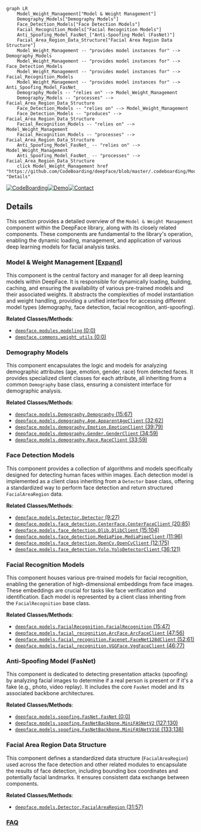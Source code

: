 ```mermaid
graph LR
    Model_Weight_Management["Model & Weight Management"]
    Demography_Models["Demography Models"]
    Face_Detection_Models["Face Detection Models"]
    Facial_Recognition_Models["Facial Recognition Models"]
    Anti_Spoofing_Model_FasNet_["Anti-Spoofing Model (FasNet)"]
    Facial_Area_Region_Data_Structure["Facial Area Region Data Structure"]
    Model_Weight_Management -- "provides model instances for" --> Demography_Models
    Model_Weight_Management -- "provides model instances for" --> Face_Detection_Models
    Model_Weight_Management -- "provides model instances for" --> Facial_Recognition_Models
    Model_Weight_Management -- "provides model instances for" --> Anti_Spoofing_Model_FasNet_
    Demography_Models -- "relies on" --> Model_Weight_Management
    Demography_Models -- "processes" --> Facial_Area_Region_Data_Structure
    Face_Detection_Models -- "relies on" --> Model_Weight_Management
    Face_Detection_Models -- "produces" --> Facial_Area_Region_Data_Structure
    Facial_Recognition_Models -- "relies on" --> Model_Weight_Management
    Facial_Recognition_Models -- "processes" --> Facial_Area_Region_Data_Structure
    Anti_Spoofing_Model_FasNet_ -- "relies on" --> Model_Weight_Management
    Anti_Spoofing_Model_FasNet_ -- "processes" --> Facial_Area_Region_Data_Structure
    click Model_Weight_Management href "https://github.com/CodeBoarding/deepface/blob/master/.codeboarding/Model_Weight_Management.md" "Details"
```

[![CodeBoarding](https://img.shields.io/badge/Generated%20by-CodeBoarding-9cf?style=flat-square)](https://github.com/CodeBoarding/GeneratedOnBoardings)[![Demo](https://img.shields.io/badge/Try%20our-Demo-blue?style=flat-square)](https://www.codeboarding.org/demo)[![Contact](https://img.shields.io/badge/Contact%20us%20-%20contact@codeboarding.org-lightgrey?style=flat-square)](mailto:contact@codeboarding.org)

## Details

This section provides a detailed overview of the `Model & Weight Management` component within the DeepFace library, along with its closely related components. These components are fundamental to the library's operation, enabling the dynamic loading, management, and application of various deep learning models for facial analysis tasks.

### Model & Weight Management [[Expand]](./Model_Weight_Management.md)
This component is the central factory and manager for all deep learning models within DeepFace. It is responsible for dynamically loading, building, caching, and ensuring the availability of various pre-trained models and their associated weights. It abstracts the complexities of model instantiation and weight handling, providing a unified interface for accessing different model types (demography, face detection, facial recognition, anti-spoofing).


**Related Classes/Methods**:

- <a href="https://github.com/CodeBoarding/deepface/blob/master/.codeboarding/deepface/modules/modeling.py#L0-L0" target="_blank" rel="noopener noreferrer">`deepface.modules.modeling` (0:0)</a>
- <a href="https://github.com/CodeBoarding/deepface/blob/master/.codeboarding/deepface/commons/weight_utils.py#L0-L0" target="_blank" rel="noopener noreferrer">`deepface.commons.weight_utils` (0:0)</a>


### Demography Models
This component encapsulates the logic and models for analyzing demographic attributes (age, emotion, gender, race) from detected faces. It provides specialized client classes for each attribute, all inheriting from a common `Demography` base class, ensuring a consistent interface for demographic analysis.


**Related Classes/Methods**:

- <a href="https://github.com/CodeBoarding/deepface/blob/master/.codeboarding/deepface/models/Demography.py#L15-L67" target="_blank" rel="noopener noreferrer">`deepface.models.Demography.Demography` (15:67)</a>
- <a href="https://github.com/CodeBoarding/deepface/blob/master/.codeboarding/deepface/models/demography/Age.py#L32-L62" target="_blank" rel="noopener noreferrer">`deepface.models.demography.Age.ApparentAgeClient` (32:62)</a>
- <a href="https://github.com/CodeBoarding/deepface/blob/master/.codeboarding/deepface/models/demography/Emotion.py#L39-L79" target="_blank" rel="noopener noreferrer">`deepface.models.demography.Emotion.EmotionClient` (39:79)</a>
- <a href="https://github.com/CodeBoarding/deepface/blob/master/.codeboarding/deepface/models/demography/Gender.py#L34-L59" target="_blank" rel="noopener noreferrer">`deepface.models.demography.Gender.GenderClient` (34:59)</a>
- <a href="https://github.com/CodeBoarding/deepface/blob/master/.codeboarding/deepface/models/demography/Race.py#L33-L59" target="_blank" rel="noopener noreferrer">`deepface.models.demography.Race.RaceClient` (33:59)</a>


### Face Detection Models
This component provides a collection of algorithms and models specifically designed for detecting human faces within images. Each detection model is implemented as a client class inheriting from a `Detector` base class, offering a standardized way to perform face detection and return structured `FacialAreaRegion` data.


**Related Classes/Methods**:

- <a href="https://github.com/CodeBoarding/deepface/blob/master/.codeboarding/deepface/models/Detector.py#L9-L27" target="_blank" rel="noopener noreferrer">`deepface.models.Detector.Detector` (9:27)</a>
- <a href="https://github.com/CodeBoarding/deepface/blob/master/.codeboarding/deepface/models/face_detection/CenterFace.py#L20-L85" target="_blank" rel="noopener noreferrer">`deepface.models.face_detection.CenterFace.CenterFaceClient` (20:85)</a>
- <a href="https://github.com/CodeBoarding/deepface/blob/master/.codeboarding/deepface/models/face_detection/Dlib.py#L15-L104" target="_blank" rel="noopener noreferrer">`deepface.models.face_detection.Dlib.DlibClient` (15:104)</a>
- <a href="https://github.com/CodeBoarding/deepface/blob/master/.codeboarding/deepface/models/face_detection/MediaPipe.py#L11-L96" target="_blank" rel="noopener noreferrer">`deepface.models.face_detection.MediaPipe.MediaPipeClient` (11:96)</a>
- <a href="https://github.com/CodeBoarding/deepface/blob/master/.codeboarding/deepface/models/face_detection/OpenCv.py#L12-L175" target="_blank" rel="noopener noreferrer">`deepface.models.face_detection.OpenCv.OpenCvClient` (12:175)</a>
- <a href="https://github.com/CodeBoarding/deepface/blob/master/.codeboarding/deepface/models/face_detection/Yolo.py#L36-L121" target="_blank" rel="noopener noreferrer">`deepface.models.face_detection.Yolo.YoloDetectorClient` (36:121)</a>


### Facial Recognition Models
This component houses various pre-trained models for facial recognition, enabling the generation of high-dimensional embeddings from face images. These embeddings are crucial for tasks like face verification and identification. Each model is represented by a client class inheriting from the `FacialRecognition` base class.


**Related Classes/Methods**:

- <a href="https://github.com/CodeBoarding/deepface/blob/master/.codeboarding/deepface/models/FacialRecognition.py#L15-L47" target="_blank" rel="noopener noreferrer">`deepface.models.FacialRecognition.FacialRecognition` (15:47)</a>
- <a href="https://github.com/CodeBoarding/deepface/blob/master/.codeboarding/deepface/models/facial_recognition/ArcFace.py#L47-L56" target="_blank" rel="noopener noreferrer">`deepface.models.facial_recognition.ArcFace.ArcFaceClient` (47:56)</a>
- <a href="https://github.com/CodeBoarding/deepface/blob/master/.codeboarding/deepface/models/facial_recognition/Facenet.py#L52-L61" target="_blank" rel="noopener noreferrer">`deepface.models.facial_recognition.Facenet.FaceNet128dClient` (52:61)</a>
- <a href="https://github.com/CodeBoarding/deepface/blob/master/.codeboarding/deepface/models/facial_recognition/VGGFace.py#L46-L77" target="_blank" rel="noopener noreferrer">`deepface.models.facial_recognition.VGGFace.VggFaceClient` (46:77)</a>


### Anti-Spoofing Model (FasNet)
This component is dedicated to detecting presentation attacks (spoofing) by analyzing facial images to determine if a real person is present or if it's a fake (e.g., photo, video replay). It includes the core `FasNet` model and its associated backbone architectures.


**Related Classes/Methods**:

- <a href="https://github.com/CodeBoarding/deepface/blob/master/.codeboarding/deepface/models/spoofing/FasNet.py#L0-L0" target="_blank" rel="noopener noreferrer">`deepface.models.spoofing.FasNet.FasNet` (0:0)</a>
- <a href="https://github.com/CodeBoarding/deepface/blob/master/.codeboarding/deepface/models/spoofing/FasNetBackbone.py#L127-L130" target="_blank" rel="noopener noreferrer">`deepface.models.spoofing.FasNetBackbone.MiniFASNetV2` (127:130)</a>
- <a href="https://github.com/CodeBoarding/deepface/blob/master/.codeboarding/deepface/models/spoofing/FasNetBackbone.py#L133-L138" target="_blank" rel="noopener noreferrer">`deepface.models.spoofing.FasNetBackbone.MiniFASNetV1SE` (133:138)</a>


### Facial Area Region Data Structure
This component defines a standardized data structure (`FacialAreaRegion`) used across the face detection and other related modules to encapsulate the results of face detection, including bounding box coordinates and potentially facial landmarks. It ensures consistent data exchange between components.


**Related Classes/Methods**:

- <a href="https://github.com/CodeBoarding/deepface/blob/master/.codeboarding/deepface/models/Detector.py#L31-L57" target="_blank" rel="noopener noreferrer">`deepface.models.Detector.FacialAreaRegion` (31:57)</a>




### [FAQ](https://github.com/CodeBoarding/GeneratedOnBoardings/tree/main?tab=readme-ov-file#faq)
